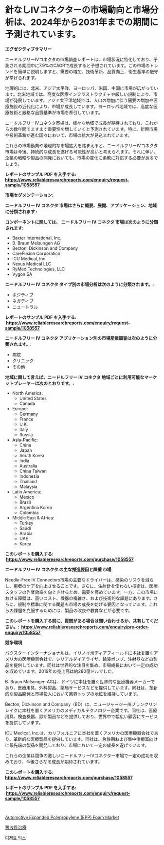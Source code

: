 <p><h1>針なしIVコネクターの市場動向と市場分析は、2024年から2031年までの期間に予測されています。</h1></p><p><strong>エグゼクティブサマリー</strong></p>
<p><p>ニードルフリーIVコネクタの市場調査レポートは、市場状況に特化しており、予測される期間中に7.9%のCAGRで成長すると予想されています。この市場のトレンドを簡単に説明しますと、需要の増加、技術革新、品質向上、衛生基準の厳守が挙げられます。</p><p>地理的には、北米、アジア太平洋、ヨーロッパ、米国、中国に市場が広がっています。北米地域では、高度な医療インフラストラクチャや厳しい規制により、市場が発展しています。アジア太平洋地域では、人口の増加に伴う需要の増加や医療施設の近代化により、市場が成長しています。ヨーロッパ地域では、高度な医療技術と厳格な品質基準が市場を牽引しています。</p><p>ニードルフリーIVコネクタ市場は、様々な地域で成長が期待されており、これからの数年間でますます重要性を増していくと予測されています。特に、新興市場や技術革新が進む国々において、市場の拡大が見込まれています。</p><p>これらの市場動向や地理的な市場拡大を踏まえると、ニードルフリーIVコネクタ市場は今後、持続的な成長を遂げる可能性が高いと考えられます。それに伴い、企業の戦略や製品の開発においても、市場の変化に柔軟に対応する必要があるでしょう。</p></p>
<p><strong>レポートのサンプル PDF を入手する: <a href="https://www.reliableresearchreports.com/enquiry/request-sample/1058557">https://www.reliableresearchreports.com/enquiry/request-sample/1058557</a></strong></p>
<p><strong>市場セグメンテーション:</strong></p>
<p><strong> ニードルフリー IV コネクタ 市場はさらに概要、展開、アプリケーション、地域に分類されます :</strong></p>
<p><strong>コンポーネントに関しては、 ニードルフリー IV コネクタ 市場は次のように分類されます: &nbsp;</strong></p>
<p><ul><li>Baxter International, Inc.</li><li>B. Braun Melsungen AG</li><li>Becton, Dickinson and Company</li><li>CareFusion Corporation</li><li>ICU Medical, Inc.</li><li>Nexus Medical LLC</li><li>RyMed Technologies, LLC</li><li>Vygon SA</li></ul></p>
<p><strong> ニードルフリー IV コネクタ タイプ別の市場分析は次のように分類されます。:</strong></p>
<p><ul><li>ポジティブ</li><li>ネガティブ</li><li>ニュートラル</li></ul></p>
<p><strong>レポートのサンプル PDF を入手する: &nbsp;<a href="https://www.reliableresearchreports.com/enquiry/request-sample/1058557">https://www.reliableresearchreports.com/enquiry/request-sample/1058557</a></strong></p>
<p><strong> ニードルフリー IV コネクタ アプリケーション別の市場産業調査は次のように分類されます。:</strong></p>
<p><ul><li>病院</li><li>クリニック</li><li>その他</li></ul></p>
<p><strong>地域に関して言えば、ニードルフリー IV コネクタ 地域ごとに利用可能なマーケットプレーヤーは次のとおりです。:</strong></p>
<p><ul>
    <li>
        North America:
        <ul>
            <li>United States</li>
            <li>Canada</li>
        </ul>
    </li>
    <li>
        Europe:
        <ul>
            <li>Germany</li>
            <li>France</li>
            <li>U.K.</li>
            <li>Italy</li>
            <li>Russia</li>
        </ul>
    </li>
    <li>
        Asia-Pacific:
        <ul>
            <li>China</li>
            <li>Japan</li>
            <li>South Korea</li>
            <li>India</li>
            <li>Australia</li>
            <li>China Taiwan</li>
            <li>Indonesia</li>
            <li>Thailand</li>
            <li>Malaysia</li>
        </ul>
    </li>
    <li>
        Latin America:
        <ul>
            <li>Mexico</li>
            <li>Brazil</li>
            <li>Argentina Korea</li>
            <li>Colombia</li>
        </ul>
    </li>
    <li>
        Middle East & Africa:
        <ul>
            <li>Turkey</li>
            <li>Saudi</li>
            <li>Arabia</li>
            <li>UAE</li>
            <li>Korea</li>
        </ul>
    </li>
    </ul></p>
<p><strong>このレポートを購入する: &nbsp;<a href="https://www.reliableresearchreports.com/purchase/1058557">https://www.reliableresearchreports.com/purchase/1058557</a></strong></p>
<p><strong>ニードルフリー IV コネクタ の主な推進要因と障壁 市場</strong></p>
<p><p>Needle-Free IV Connectors市場の主要なドライバーは、感染のリスクを減らし、患者のケアを向上させることです。さらに、注射針を使わない技術は、医療スタッフの作業効率を向上させるため、需要を高めています。一方、この市場における障壁は、高いコスト、機器の複雑さ、および技術的な課題にあります。さらに、規制や標準に関する問題も市場の成長を妨げる要因となっています。これらの課題を克服するためには、製品の改良や教育などが必要です。</p></p>
<p><strong>このレポートを購入する前に、質問がある場合は問い合わせるか、共有してください。:&nbsp; <a href="https://www.reliableresearchreports.com/enquiry/pre-order-enquiry/1058557">https://www.reliableresearchreports.com/enquiry/pre-order-enquiry/1058557</a></strong></p>
<p><strong>競争環境</strong></p>
<p><p>バクスターインターナショナルは、イリノイ州ディアフィールドに本社を置くアメリカの医療機器会社で、シリアルダイアライザ、輸液ポンプ、注射器などの製品を提供しています。同社は世界的な注目を集め、市場成長において一定の成功を収めています。2019年の売上高は約280億ドルでした。</p><p>B. Braun Melsungen AGは、ドイツに本社を置く世界的な医療機器メーカーであり、医療用具、外科製品、薬局サービスなどを提供しています。同社は、革新的な製品開発と市場投入において業界トップの地位を維持しています。</p><p>Becton, Dickinson and Company（BD）は、ニュージャージー州フランクリンレイクに本社を置くアメリカのメディカルテクノロジー企業です。同社は、医療用具、検査機器、診断製品などを提供しており、世界中で幅広い顧客にサービスを提供しています。</p><p>ICU Medical, Inc.は、カリフォルニアに本社を置くアメリカの医療機器会社であり、革新的な医療製品を提供しています。同社は、急性期および集中治療室向けに最先端の製品を開発しており、市場において一定の成長を遂げています。</p><p>これらの企業は競争の激しいニードルフリーIVコネクター市場で一定の成功を収めており、今後さらなる成長が期待されています。</p></p>
<p><strong>このレポートを購入する: &nbsp; <a href="https://www.reliableresearchreports.com/purchase/1058557">https://www.reliableresearchreports.com/purchase/1058557</a></strong></p>
<p><strong>レポートのサンプル PDF を入手する: &nbsp;<a href="https://www.reliableresearchreports.com/enquiry/request-sample/1058557">https://www.reliableresearchreports.com/enquiry/request-sample/1058557</a></strong><strong></strong></p>
<p>&nbsp;</p>
<p><p><a href="https://woozy-pyroraptor-a1f.notion.site/Automotive-Expanded-Polypropylene-EPP-Foam-Market-Size-and-Examines-its-Market-Scope-with-a-Prim-25378348da8b4b25aeecbbee8ed70457">Automotive Expanded Polypropylene (EPP) Foam Market</a></p><p><a href="https://medium.com/@gustavorn8776xcc/%E6%B6%88%E8%80%97%E7%97%87%E6%B2%BB%E7%99%82%E5%B8%82%E5%A0%B4-%E5%B8%82%E5%A0%B4cagr-%E5%B8%82%E5%A0%B4%E5%8B%95%E5%90%91-%E3%81%8A%E3%82%88%E3%81%B3%E6%88%90%E9%95%B7%E6%88%A6%E7%95%A5%E3%81%AB%E9%96%A2%E3%81%99%E3%82%8B%E6%83%85%E5%A0%B1-76c27f4caa96">悪液質治療</a></p><p><a href="https://medium.com/@snake68678/%EB%94%94%EC%A0%80%ED%8A%B8-%ED%98%BC%ED%95%A9%EB%AC%BC-%EC%8B%9C%EC%9E%A5-%EC%A7%80%ED%91%9C-%ED%95%B4%EB%8F%85-%EC%8B%9C%EC%9E%A5-%EC%A0%90%EC%9C%A0%EC%9C%A8-%ED%8A%B8%EB%A0%8C%EB%93%9C-%EB%B0%8F-%EC%84%B1%EC%9E%A5-%ED%8C%A8%ED%84%B4-980e8c670f24">디저트 믹스</a></p></p>